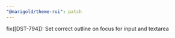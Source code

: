 ```yaml
---
"@marigold/theme-rui": patch
---
```


fix([DST-794]): Set correct outline on focus for input and textarea
